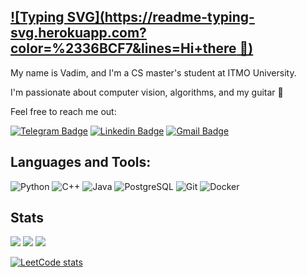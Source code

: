 ## [![Typing SVG](https://readme-typing-svg.herokuapp.com?color=%2336BCF7&lines=Hi+there 👋)](https://git.io/typing-svg)

My name is Vadim, and I'm a CS master's student at ITMO University.

I'm passionate about computer vision, algorithms, and my guitar :guitar:

Feel free to reach me out:

[![Telegram Badge](https://img.shields.io/badge/-Telegram-0088cc?style=flat-square&logo=Telegram&logoColor=white)](https://t.me/vadimshabashov)
[![Linkedin Badge](https://img.shields.io/badge/-LinkedIn-blue?style=flat-square&logo=Linkedin&logoColor=white)](https://www.linkedin.com/in/vadim-shabashov/)
[![Gmail Badge](https://img.shields.io/badge/-Email-c14438?style=flat-square&logo=Gmail&logoColor=white)](mailto:vadim.art.shabashov@gmail.com)


## Languages and Tools:


![Python](https://img.shields.io/badge/python-3670A0?style=for-the-badge&logo=python&logoColor=ffdd54)
![C++](https://img.shields.io/badge/C%2B%2B-00599C?style=for-the-badge&logo=c%2B%2B&logoColor=white)
![Java](https://img.shields.io/badge/Java-ED8B00?style=for-the-badge&logo=openjdk&logoColor=white)
![PostgreSQL](https://img.shields.io/badge/PostgreSQL-316192?style=for-the-badge&logo=postgresql&logoColor=white)
![Git](https://img.shields.io/badge/git-%23F05033.svg?style=for-the-badge&logo=git&logoColor=white)
![Docker](https://img.shields.io/badge/docker-%230db7ed.svg?style=for-the-badge&logo=docker&logoColor=white)

## Stats



![](https://github-profile-summary-cards.vercel.app/api/cards/profile-details?username=VadimShabashov&theme=solarized_dark)
![](https://github-profile-summary-cards.vercel.app/api/cards/stats?username=VadimShabashov&theme=solarized_dark) ![](https://github-profile-summary-cards.vercel.app/api/cards/most-commit-language?username=VadimShabashov&theme=solarized_dark)

[![LeetCode stats](https://leetcode-stats-six.vercel.app/api?username=nasekomysh&theme=dark)](https://leetcode.com/nasekomysh/)


<!--
**VadimShabashov/VadimShabashov** is a ✨ _special_ ✨ repository because its `README.md` (this file) appears on your GitHub profile.

Here are some ideas to get you started:

- 🔭 I’m currently working on ...
- 🌱 I’m currently learning ...
- 👯 I’m looking to collaborate on ...
- 🤔 I’m looking for help with ...
- 💬 Ask me about ...
- 📫 How to reach me: ...
- 😄 Pronouns: ...
- ⚡ Fun fact: ...
-->
